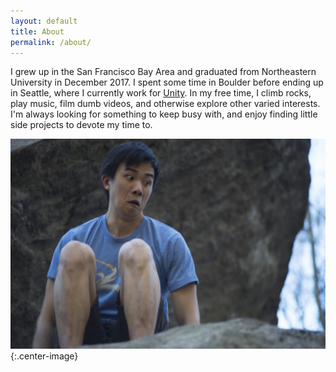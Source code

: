 ```yaml
---
layout: default
title: About
permalink: /about/
---
```

I grew up in the San Francisco Bay Area and graduated from Northeastern University in December 2017. I spent some time in Boulder before ending up in Seattle, where I currently work for [Unity](https://unity.com/). In my free time, I climb rocks, play music, film dumb videos, and otherwise explore other varied interests. I'm always looking for something to keep busy with, and enjoy finding little side projects to devote my time to.

![](/images/about_picture.jpg){:.center-image}
